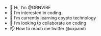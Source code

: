 - 👋 Hi, I’m @GRNVIBE
- 👀 I’m interested in coding
- 🌱 I’m currently learning cpypto technology 
- 💞️ I’m looking to collaborate on coding
- 📫 How to reach me twitter @xxpamh

<!---
GRNVIBE/GRNVIBE is a ✨ special ✨ repository because its `README.md` (this file) appears on your GitHub profile.
You can click the Preview link to take a look at your changes.
--->
